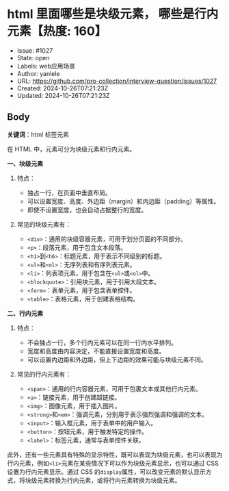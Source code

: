 # html 里面哪些是块级元素， 哪些是行内元素【热度: 160】

- Issue: #1027
- State: open
- Labels: web应用场景
- Author: yanlele
- URL: https://github.com/pro-collection/interview-question/issues/1027
- Created: 2024-10-26T07:21:23Z
- Updated: 2024-10-26T07:21:23Z

## Body

**关键词**：html 标签元素

在 HTML 中，元素可分为块级元素和行内元素。

**一、块级元素**

1. 特点：

   - 独占一行，在页面中垂直布局。
   - 可以设置宽度、高度、外边距（margin）和内边距（padding）等属性。
   - 即使不设置宽度，也会自动占据整行的宽度。

2. 常见的块级元素有：
   - `<div>`：通用的块级容器元素，可用于划分页面的不同部分。
   - `<p>`：段落元素，用于包含文本段落。
   - `<h1>`到`<h6>`：标题元素，用于表示不同级别的标题。
   - `<ul>`和`<ol>`：无序列表和有序列表元素。
   - `<li>`：列表项元素，用于包含在`<ul>`或`<ol>`中。
   - `<blockquote>`：引用块元素，用于引用大段文本。
   - `<form>`：表单元素，用于包含表单控件。
   - `<table>`：表格元素，用于创建表格结构。

**二、行内元素**

1. 特点：

   - 不会独占一行，多个行内元素可以在同一行内水平排列。
   - 宽度和高度由内容决定，不能直接设置宽度和高度。
   - 可以设置内边距和外边距，但上下边距的效果可能与块级元素不同。

2. 常见的行内元素有：
   - `<span>`：通用的行内容器元素，可用于包裹文本或其他行内元素。
   - `<a>`：链接元素，用于创建超链接。
   - `<img>`：图像元素，用于插入图片。
   - `<strong>`和`<em>`：强调元素，分别用于表示强烈强调和强调的文本。
   - `<input>`：输入框元素，用于表单中的用户输入。
   - `<button>`：按钮元素，用于触发特定的操作。
   - `<label>`：标签元素，通常与表单控件关联。

此外，还有一些元素具有特殊的显示特性，既可以表现为块级元素，也可以表现为行内元素，例如`<li>`元素在某些情况下可以作为块级元素显示，也可以通过 CSS 设置为行内元素显示。通过 CSS 的`display`属性，可以改变元素的默认显示方式，将块级元素转换为行内元素，或将行内元素转换为块级元素。

